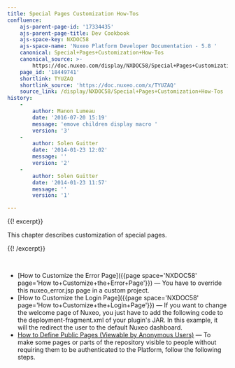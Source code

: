 ```yaml
---
title: Special Pages Customization How-Tos
confluence:
    ajs-parent-page-id: '17334435'
    ajs-parent-page-title: Dev Cookbook
    ajs-space-key: NXDOC58
    ajs-space-name: 'Nuxeo Platform Developer Documentation - 5.8 '
    canonical: Special+Pages+Customization+How-Tos
    canonical_source: >-
        https://doc.nuxeo.com/display/NXDOC58/Special+Pages+Customization+How-Tos
    page_id: '18449741'
    shortlink: TYUZAQ
    shortlink_source: 'https://doc.nuxeo.com/x/TYUZAQ'
    source_link: /display/NXDOC58/Special+Pages+Customization+How-Tos
history:
    - 
        author: Manon Lumeau
        date: '2016-07-20 15:19'
        message: 'emove children display macro '
        version: '3'
    - 
        author: Solen Guitter
        date: '2014-01-23 12:02'
        message: ''
        version: '2'
    - 
        author: Solen Guitter
        date: '2014-01-23 11:57'
        message: ''
        version: '1'

---
```

{{! excerpt}}

This chapter describes customization of special pages.

{{! /excerpt}}

&nbsp;

*   [How to Customize the Error Page]({{page space='NXDOC58' page='How to+Customize+the+Error+Page'}})&nbsp;&mdash;&nbsp;<span class="smalltext">You have to override this&nbsp;nuxeo_error.jsp&nbsp;page in a custom project.</span>
*   [How to Customize the Login Page]({{page space='NXDOC58' page='How to+Customize+the+Login+Page'}})&nbsp;&mdash;&nbsp;<span class="smalltext">If you want to change the welcome page of Nuxeo, you just have to add the following code to the&nbsp;deployment-fragment.xml&nbsp;of your plugin's JAR. In this example, it will the redirect the user to the default Nuxeo dashboard.</span>
*   [How to Define Public Pages (Viewable by Anonymous Users)](https://doc.nuxeo.com/pages/viewpage.action?pageId=18449765)&nbsp;&mdash;&nbsp;<span class="smalltext">To make some pages or parts of the repository visible to people without requiring them to be authenticated to the Platform, follow the following steps.</span>